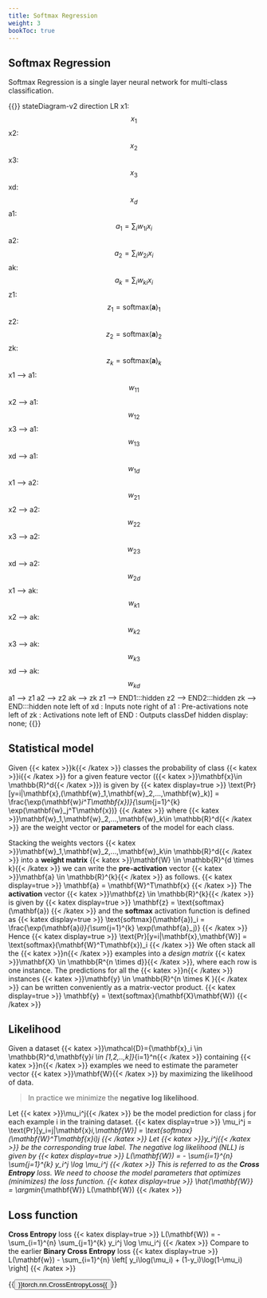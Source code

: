 ```yaml
---
title: Softmax Regression
weight: 3
bookToc: true
---
```


## Softmax Regression


Softmax Regression is a single layer neural network for multi-class classification.

{{<mermaid>}}
stateDiagram-v2
    direction LR
    x1: $$x_1$$
    x2: $$x_2$$
    x3: $$x_3$$
    xd: $$x_d$$
    a1: $$a_1=\sum_i w_{1i} x_i$$
    a2: $$a_2=\sum_i w_{2i} x_i$$
    ak: $$a_k=\sum_i w_{ki} x_i$$
    z1: $$z_1=\text{softmax}(\mathbf{a})_1$$
    z2: $$z_2=\text{softmax}(\mathbf{a})_2$$
    zk: $$z_k=\text{softmax}(\mathbf{a})_k$$
    x1 --> a1:$$w_{11}$$
    x2 --> a1:$$w_{12}$$
    x3 --> a1:$$w_{13}$$
    xd --> a1:$$w_{1d}$$
    x1 --> a2:$$w_{21}$$
    x2 --> a2:$$w_{22}$$
    x3 --> a2:$$w_{23}$$
    xd --> a2:$$w_{2d}$$
    x1 --> ak:$$w_{k1}$$
    x2 --> ak:$$w_{k2}$$
    x3 --> ak:$$w_{k3}$$
    xd --> ak:$$w_{kd}$$
    a1 --> z1
    a2 --> z2
    ak --> zk
    z1 --> END1:::hidden
    z2 --> END2:::hidden
    zk --> END:::hidden
    note left of xd : Inputs
    note right of a1 : Pre-activations
    note left of zk : Activations
    note left of END : Outputs
    classDef hidden display: none;
{{</mermaid>}}

## Statistical model

Given {{< katex >}}k{{< /katex >}} classes the probability of class {{< katex >}}i{{< /katex >}} for a given feature vector ({{< katex >}}\mathbf{x}\in \mathbb{R}^d{{< /katex >}}) is given by
{{< katex display=true >}}
\text{Pr}[y=i|\mathbf{x},(\mathbf{w}_1,\mathbf{w}_2,...,\mathbf{w}_k)] = \frac{\exp(\mathbf{w}_i^T\mathbf{x})}{\sum_{j=1}^{k} \exp(\mathbf{w}_j^T\mathbf{x})}
{{< /katex >}}
where {{< katex >}}\mathbf{w}_1,\mathbf{w}_2,...,\mathbf{w}_k\in \mathbb{R}^d{{< /katex >}} are the weight vector or **parameters** of the model for each class.

Stacking the weights vectors {{< katex >}}\mathbf{w}_1,\mathbf{w}_2,...,\mathbf{w}_k\in \mathbb{R}^d{{< /katex >}} into a **weight matrix** {{< katex >}}\mathbf{W} \in \mathbb{R}^{d \times k}{{< /katex >}} we can write the **pre-activation** vector {{< katex >}}\mathbf{a} \in \mathbb{R}^{k}{{< /katex >}} as follows.
{{< katex display=true >}}
\mathbf{a} = \mathbf{W}^T\mathbf{x}
{{< /katex >}}
The **activation** vector {{< katex >}}\mathbf{z} \in \mathbb{R}^{k}{{< /katex >}} is given by
{{< katex display=true >}}
\mathbf{z} = \text{softmax}(\mathbf{a})
{{< /katex >}}
and the **softmax** activation function is defined as
{{< katex display=true >}}
\text{softmax}(\mathbf{a})_i = \frac{\exp(\mathbf{a}_i)}{\sum_{j=1}^{k} \exp(\mathbf{a}_j)}
{{< /katex >}}
Hence
{{< katex display=true >}}
\text{Pr}[y=i|\mathbf{x},\mathbf{W}] = \text{softmax}(\mathbf{W}^T\mathbf{x})_i
{{< /katex >}}
We often stack all the {{< katex >}}n{{< /katex >}} examples into a *design matrix* {{< katex >}}\mathbf{X} \in \mathbb{R^{n \times d}}{{< /katex >}}, where each row is one instance. The predictions for all the {{< katex >}}n{{< /katex >}} instances {{< katex >}}\mathbf{y} \in \mathbb{R}^{n \times K }{{< /katex >}} can be written conveniently as a matrix-vector product.
{{< katex display=true >}}
\mathbf{y} = \text{softmax}(\mathbf{X}\mathbf{W})
{{< /katex >}}

## Likelihood

Given a dataset {{< katex >}}\mathcal{D}=\{\mathbf{x}_i \in \mathbb{R}^d,\mathbf{y}_i \in [1,2,..,k]\}_{i=1}^n{{< /katex >}} containing {{< katex >}}n{{< /katex >}} examples we need to estimate the parameter vector {{< katex >}}\mathbf{W}{{< /katex >}} by maximizing the likelihood of data.

> In practice we minimize the **negative log likelihood**.

Let {{< katex >}}\mu_i^j{{< /katex >}} be the model prediction for class j for each example i in the training dataset.
{{< katex display=true >}}
\mu_i^j = \text{Pr}[y_i=j|\mathbf{x}_i,\mathbf{W}] = \text{softmax}(\mathbf{W}^T\mathbf{x}_i)_j
{{< /katex >}}
Let {{< katex >}}y_i^j{{< /katex >}} be the corresponding true label.
The negative log likelihood (NLL) is given by
{{< katex display=true >}}
L(\mathbf{W}) = - \sum_{i=1}^{n} \sum_{j=1}^{k} y_i^j \log \mu_i^j
{{< /katex >}}
This is referred to as the **Cross Entropy** loss. We need to choose the model parameters that optimizes (minimizes) the loss function.
{{< katex display=true >}}
\hat{\mathbf{W}} = \argmin_{\mathbf{W}} L(\mathbf{W})
{{< /katex >}}

## Loss function

**Cross Entropy** loss
{{< katex display=true >}}
L(\mathbf{W}) = - \sum_{i=1}^{n} \sum_{j=1}^{k} y_i^j \log \mu_i^j
{{< /katex >}}
Compare to the earlier **Binary Cross Entropy** loss
{{< katex display=true >}}
L(\mathbf{w}) - \sum_{i=1}^{n} \left[ y_i\log(\mu_i) + (1-y_i)\log(1-\mu_i) \right]
{{< /katex >}}

{{<button href="https://pytorch.org/docs/stable/generated/torch.nn.CrossEntropyLoss.html#torch.nn.CrossEntropyLoss">}}torch.nn.CrossEntropyLoss{{</button>}}

